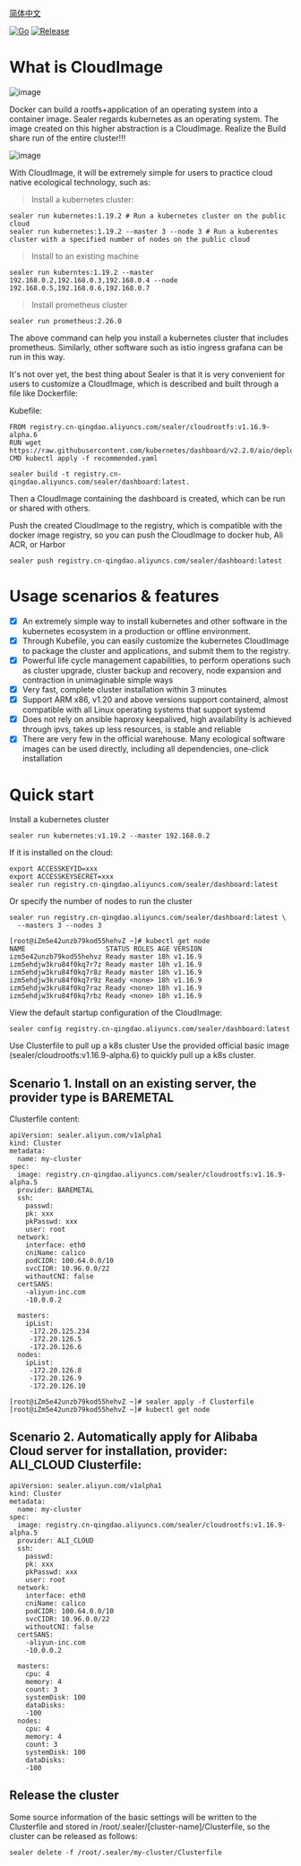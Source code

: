 [简体中文](./docs/README_zh.md)

[![Go](https://github.com/alibaba/sealer/actions/workflows/go.yml/badge.svg)](https://github.com/alibaba/sealer/actions/workflows/go.yml)
[![Release](https://github.com/alibaba/sealer/actions/workflows/release.yml/badge.svg)](https://github.com/alibaba/sealer/actions/workflows/release.yml)

# What is CloudImage 

![image](https://user-images.githubusercontent.com/8912557/117261089-5467c380-ae82-11eb-8dd8-1163c1a74b10.png)

Docker can build a rootfs+application of an operating system into a container image. 
Sealer regards kubernetes as an operating system. 
The image created on this higher abstraction is a CloudImage. 
Realize the Build share run of the entire cluster!!!

![image](https://user-images.githubusercontent.com/8912557/117263291-b88b8700-ae84-11eb-8b46-838292e85c5c.png)

With CloudImage, it will be extremely simple for users to practice cloud native ecological technology, such as:

> Install a kubernetes cluster:

```shell script
sealer run kubernetes:1.19.2 # Run a kubernetes cluster on the public cloud
sealer run kubernetes:1.19.2 --master 3 --node 3 # Run a kuberentes cluster with a specified number of nodes on the public cloud
```

> Install to an existing machine

```shell script
sealer run kuberntes:1.19.2 --master 192.168.0.2,192.168.0.3,192.168.0.4 --node 192.168.0.5,192.168.0.6,192.168.0.7
```

> Install prometheus cluster

```shell script
sealer run prometheus:2.26.0
```

The above command can help you install a kubernetes cluster that includes prometheus. 
Similarly, other software such as istio ingress grafana can be run in this way.

It's not over yet, the best thing about Sealer is that it is very convenient for users to customize a CloudImage, 
which is described and built through a file like Dockerfile:

Kubefile:

```shell script
FROM registry.cn-qingdao.aliyuncs.com/sealer/cloudrootfs:v1.16.9-alpha.6
RUN wget https://raw.githubusercontent.com/kubernetes/dashboard/v2.2.0/aio/deploy/recommended.yaml
CMD kubectl apply -f recommended.yaml
```

```shell script
sealer build -t registry.cn-qingdao.aliyuncs.com/sealer/dashboard:latest.
```

Then a CloudImage containing the dashboard is created, which can be run or shared with others.

Push the created CloudImage to the registry, which is compatible with the docker image registry, 
so you can push the CloudImage to docker hub, Ali ACR, or Harbor

```shell script
sealer push registry.cn-qingdao.aliyuncs.com/sealer/dashboard:latest
```

# Usage scenarios & features

- [x] An extremely simple way to install kubernetes and other software in the kubernetes ecosystem in a production or offline environment. 
- [x] Through Kubefile, you can easily customize the kubernetes CloudImage to package the cluster and applications, and submit them to the registry.  
- [x] Powerful life cycle management capabilities, to perform operations such as cluster upgrade, cluster backup and recovery, node expansion and contraction in unimaginable simple ways 
- [x] Very fast, complete cluster installation within 3 minutes 
- [x] Support ARM x86, v1.20 and above versions support containerd, almost compatible with all Linux operating systems that support systemd 
- [x] Does not rely on ansible haproxy keepalived, high availability is achieved through ipvs, takes up less resources, is stable and reliable 
- [x] There are very few in the official warehouse. Many ecological software images can be used directly, including all dependencies, one-click installation

# Quick start

Install a kubernetes cluster

```shell script
sealer run kubernetes:v1.19.2 --master 192.168.0.2
```

If it is installed on the cloud:

```shell script
export ACCESSKEYID=xxx
export ACCESSKEYSECRET=xxx
sealer run registry.cn-qingdao.aliyuncs.com/sealer/dashboard:latest
```

Or specify the number of nodes to run the cluster

```shell script
sealer run registry.cn-qingdao.aliyuncs.com/sealer/dashboard:latest \
  --masters 3 --nodes 3
```

```shell script
[root@iZm5e42unzb79kod55hehvZ ~]# kubectl get node
NAME                    STATUS ROLES AGE VERSION
izm5e42unzb79kod55hehvz Ready master 18h v1.16.9
izm5ehdjw3kru84f0kq7r7z Ready master 18h v1.16.9
izm5ehdjw3kru84f0kq7r8z Ready master 18h v1.16.9
izm5ehdjw3kru84f0kq7r9z Ready <none> 18h v1.16.9
izm5ehdjw3kru84f0kq7raz Ready <none> 18h v1.16.9
izm5ehdjw3kru84f0kq7rbz Ready <none> 18h v1.16.9
```

View the default startup configuration of the CloudImage:

```shell script
sealer config registry.cn-qingdao.aliyuncs.com/sealer/dashboard:latest
```

Use Clusterfile to pull up a k8s cluster
Use the provided official basic image (sealer/cloudrootfs:v1.16.9-alpha.6) to quickly pull up a k8s cluster.

## Scenario 1. Install on an existing server, the provider type is BAREMETAL

Clusterfile content:

```
apiVersion: sealer.aliyun.com/v1alpha1
kind: Cluster
metadata:
  name: my-cluster
spec:
  image: registry.cn-qingdao.aliyuncs.com/sealer/cloudrootfs:v1.16.9-alpha.5
  provider: BAREMETAL
  ssh:
    passwd:
    pk: xxx
    pkPasswd: xxx
    user: root
  network:
    interface: eth0
    cniName: calico
    podCIDR: 100.64.0.0/10
    svcCIDR: 10.96.0.0/22
    withoutCNI: false
  certSANS:
    -aliyun-inc.com
    -10.0.0.2
    
  masters:
    ipList:
     -172.20.125.234
     -172.20.126.5
     -172.20.126.6
  nodes:
    ipList:
     -172.20.126.8
     -172.20.126.9
     -172.20.126.10
```

```shell script
[root@iZm5e42unzb79kod55hehvZ ~]# sealer apply -f Clusterfile
[root@iZm5e42unzb79kod55hehvZ ~]# kubectl get node
```

## Scenario 2. Automatically apply for Alibaba Cloud server for installation, provider: ALI_CLOUD Clusterfile:

```
apiVersion: sealer.aliyun.com/v1alpha1
kind: Cluster
metadata:
  name: my-cluster
spec:
  image: registry.cn-qingdao.aliyuncs.com/sealer/cloudrootfs:v1.16.9-alpha.5
  provider: ALI_CLOUD
  ssh:
    passwd:
    pk: xxx
    pkPasswd: xxx
    user: root
  network:
    interface: eth0
    cniName: calico
    podCIDR: 100.64.0.0/10
    svcCIDR: 10.96.0.0/22
    withoutCNI: false
  certSANS:
    -aliyun-inc.com
    -10.0.0.2
    
  masters:
    cpu: 4
    memory: 4
    count: 3
    systemDisk: 100
    dataDisks:
    -100
  nodes:
    cpu: 4
    memory: 4
    count: 3
    systemDisk: 100
    dataDisks:
    -100
```

## Release the cluster

Some source information of the basic settings will be written to the Clusterfile and stored in /root/.sealer/[cluster-name]/Clusterfile, so the cluster can be released as follows:

```shell script
sealer delete -f /root/.sealer/my-cluster/Clusterfile
```
